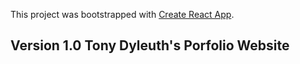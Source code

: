 This project was bootstrapped with [Create React App](https://github.com/facebook/create-react-app).

## Version 1.0 Tony Dyleuth's Porfolio Website
